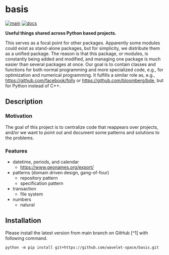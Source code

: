 # basis

[![main](https://github.com/wavelet-space/basis/actions/workflows/main.yml/badge.svg)](https://github.com/wavelet-space/basis/actions/workflows/main.yml)
[![docs](https://github.com/wavelet-space/basis/actions/workflows/docs.yml/badge.svg)](https://github.com/wavelet-space/basis/actions/workflows/docs.yml)

**Useful things shared across Python based projects.**

This serves as a focal point for other packages. Apparently some modules could exist as stand-alone packages, but for simplicity, we distribute them as a unified package. The reason is that this package, or modules, is constantly being added and modified, and managing one package is much easier than several packages at once. Our goal is to contain classes and functions for both normal programming and more specialized code, e.g., for optimization and numerical programming. It fulfills a similar role as, e.g., <https://github.com/facebook/folly> or <https://github.com/bloomberg/bde>, but for Python instead of C++. 

## Description

### Motivation

The goal of this project is to centralize code that reappears over projects, and/or we want to point out and document some patterns and solutions to the problems.

### Features

- datetime, periods, and calendar
  - https://www.geonames.org/export/
- patterns (domain driven design, gang-of-four)
  - repository pattern
  - specification pattern
- transaction
  - file system
- numbers
  - natural

## Installation

Please install the latest version from main branch on GitHub [^1] with following command.

```shell
python -m pip install git+https://github.com/wavelet-space/basis.git
```

